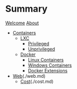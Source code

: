 # Summary

[Welcome](./welcome.md)
[About](./about.md)
* [Containers](./containers.md)
    * [LXC](./containers/lxc/lxc.md)
        * [Privileged](./containers/lxc/privileged.md)
        * [Unprivileged](./containers/lxc/unprivileged.md)
    * [Docker](./containers/docker/docker.md)
        * [Linux Containers](./containers/docker/docker_linux.md)        
        * [Windows Containers](./containers/docker/docker_windows.md)        
        * [Docker Extensions](./containers/docker/docker_extensions.md)
* [Web]()(./web.md)
    * [Cost]()(./cost.md)
